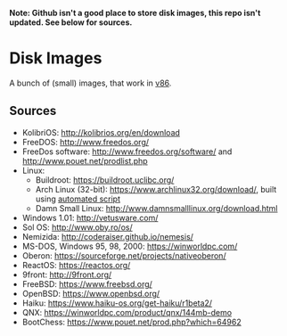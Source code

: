 **Note: Github isn't a good place to store disk images, this repo isn't updated. See below for sources.**

Disk Images
=

A bunch of (small) images, that work in [v86](https://github.com/copy/v86).

Sources
-

- KolibriOS: http://kolibrios.org/en/download
- FreeDOS: http://www.freedos.org/
- FreeDos software: http://www.freedos.org/software/ and http://www.pouet.net/prodlist.php
- Linux:
  - Buildroot: https://buildroot.uclibc.org/
  - Arch Linux (32-bit): https://www.archlinux32.org/download/, built using [automated script](https://github.com/copy/v86/blob/069ea8e/docs/archlinux.md)
  - Damn Small Linux: http://www.damnsmalllinux.org/download.html
- Windows 1.01: http://vetusware.com/
- Sol OS: http://www.oby.ro/os/
- Nemizida: http://coderaiser.github.io/nemesis/
- MS-DOS, Windows 95, 98, 2000: https://winworldpc.com/
- Oberon: https://sourceforge.net/projects/nativeoberon/
- ReactOS: https://reactos.org/
- 9front: http://9front.org/
- FreeBSD: https://www.freebsd.org/
- OpenBSD: https://www.openbsd.org/
- Haiku: https://www.haiku-os.org/get-haiku/r1beta2/
- QNX: https://winworldpc.com/product/qnx/144mb-demo
- BootChess: https://www.pouet.net/prod.php?which=64962
